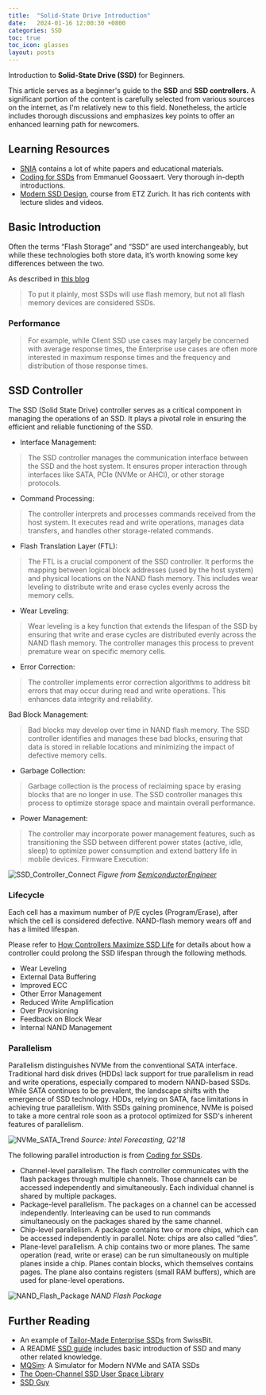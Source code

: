 ```yaml
---
title:  "Solid-State Drive Introduction"
date:   2024-01-16 12:00:30 +0800
categories: SSD
toc: true
toc_icon: glasses
layout: posts
---
```


Introduction to **Solid-State Drive (SSD)** for Beginners.

This article serves as a beginner's guide to the **SSD** and **SSD controllers.**
A significant portion of the content is carefully selected from various sources on the internet, as I'm relatively new to this field. Nonetheless, the article includes thorough discussions and emphasizes key points to offer an enhanced learning path for newcomers.

## Learning Resources

- [SNIA](https://www.snia.org/](https://www.snia.org/education/what-is-ssd)) contains a lot of white papers and educational materials.
- [Coding for SSDs](https://codecapsule.com/2014/02/12/coding-for-ssds-part-1-introduction-and-table-of-contents/) from Emmanuel Goossaert. Very thorough in-depth introductions.
- [Modern SSD Design](https://safari.ethz.ch/projects_and_seminars/spring2023/doku.php?id=modern_ssds), course from ETZ Zurich. It has rich contents with lecture slides and videos.

## Basic Introduction

Often the terms “Flash Storage” and “SSD” are used interchangeably, but while these technologies both store data, it’s worth knowing some key differences between the two.

As described in [this blog](https://www.cdw.com/content/cdw/en/articles/datacenter/difference-between-flash-vs-ssd-storage.html)
> To put it plainly, most SSDs will use flash memory, but not all flash memory devices are considered SSDs.

### Performance

> For example, while Client SSD use cases may largely be concerned with average response times, the Enterprise use cases are often more interested in maximum response times and the frequency and distribution of those response times.

## SSD Controller

The SSD (Solid State Drive) controller serves as a critical component in managing the operations of an SSD. It plays a pivotal role in ensuring the efficient and reliable functioning of the SSD.

- Interface Management:

> The SSD controller manages the communication interface between the SSD and the host system. It ensures proper interaction through interfaces like SATA, PCIe (NVMe or AHCI), or other storage protocols.

- Command Processing:

> The controller interprets and processes commands received from the host system. It executes read and write operations, manages data transfers, and handles other storage-related commands.

- Flash Translation Layer (FTL):

> The FTL is a crucial component of the SSD controller. It performs the mapping between logical block addresses (used by the host system) and physical locations on the NAND flash memory. This includes wear leveling to distribute write and erase cycles evenly across the memory cells.

- Wear Leveling:

> Wear leveling is a key function that extends the lifespan of the SSD by ensuring that write and erase cycles are distributed evenly across the NAND flash memory. The controller manages this process to prevent premature wear on specific memory cells.

- Error Correction:

> The controller implements error correction algorithms to address bit errors that may occur during read and write operations. This enhances data integrity and reliability.

Bad Block Management:

> Bad blocks may develop over time in NAND flash memory. The SSD controller identifies and manages these bad blocks, ensuring that data is stored in reliable locations and minimizing the impact of defective memory cells.

- Garbage Collection:

> Garbage collection is the process of reclaiming space by erasing blocks that are no longer in use. The SSD controller manages this process to optimize storage space and maintain overall performance.

- Power Management:

> The controller may incorporate power management features, such as transitioning the SSD between different power states (active, idle, sleep) to optimize power consumption and extend battery life in mobile devices.
Firmware Execution:

![SSD_Controller_Connect]({{site_url}}/assets/NVMe/SSD_Controller_Connect.png)
*Figure from [SemiconductorEngineer](https://semiengineering.com/four-steps-to-verifying-an-ssd-controller-with-emulation/)*

### Lifecycle

Each cell has a maximum number of P/E cycles (Program/Erase), after which the cell is considered defective. NAND-flash memory wears off and has a limited lifespan.

Please refer to [How Controllers Maximize SSD Life](https://www.snia.org/sites/default/files/SSSITECHNOTES_HowControllersMaximizeSSDLife.pdf) for details about how a controller could prolong the SSD lifespan through the following methods.

- Wear Leveling
- External Data Buffering
- Improved ECC
- Other Error Management
- Reduced Write Amplification
- Over Provisioning
- Feedback on Block Wear
- Internal NAND Management

### Parallelism

Parallelism distinguishes NVMe from the conventional SATA interface. Traditional hard disk drives (HDDs) lack support for true parallelism in read and write operations, especially compared to modern NAND-based SSDs. While SATA continues to be prevalent, the landscape shifts with the emergence of SSD technology. HDDs, relying on SATA, face limitations in achieving true parallelism. With SSDs gaining prominence, NVMe is poised to take a more central role soon as a protocol optimized for SSD's inherent features of parallelism.

![NVMe_SATA_Trend]({{site_url}}/assets/NVMe/NVMe_SATA_Trend.png)
*Source: Intel Forecasting, Q2’18*


The following parallel introduction is from [Coding for SSDs](https://codecapsule.com/2014/02/12/coding-for-ssds-part-4-advanced-functionalities-and-internal-parallelism/).

>
- Channel-level parallelism. The flash controller communicates with the flash packages through multiple channels. Those channels can be accessed independently and simultaneously. Each individual channel is shared by multiple packages.
- Package-level parallelism. The packages on a channel can be accessed independently. Interleaving can be used to run commands simultaneously on the packages shared by the same channel.
- Chip-level parallelism. A package contains two or more chips, which can be accessed independently in parallel. Note: chips are also called “dies”.
- Plane-level parallelism. A chip contains two or more planes. The same operation (read, write or erase) can be run simultaneously on multiple planes inside a chip. Planes contain blocks, which themselves contains pages. The plane also contains registers (small RAM buffers), which are used for plane-level operations.

![NAND_Flash_Package]({{site_url}}/assets/NVMe/NAND_Flash_Package.png)
*NAND Flash Package*

## Further Reading

- An example of [Tailor-Made Enterprise SSDs](https://thessdguy.com/tailor-made-enterprise-ssds/#more-2935) from SwissBit.
- A README [SSD guide](https://github.com/mikeroyal/SSD-Guide) includes basic introduction of SSD and many other related knowledge.
- [MQSim](https://github.com/CMU-SAFARI/MQSim): A Simulator for Modern NVMe and SATA SSDs
- [The Open-Channel SSD User Space Library](https://github.com/OpenChannelSSD/liblightnvm)
- [SSD Guy](https://thessdguy.com/)